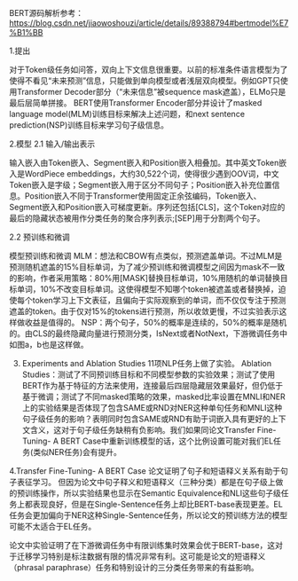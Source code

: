 BERT源码解析参考：
https://blog.csdn.net/jiaowoshouzi/article/details/89388794#bertmodel%E7%B1%BB

1.提出
 
对于Token级任务如问答，双向上下文信息很重要。以前的标准条件语言模型为了使得不看见“未来预测”信息，只能做到单向模型或者浅层双向模型。例如GPT只使用Transformer Decoder部分（“未来信息”被sequence mask遮盖），ELMo只是最后层简单拼接。
BERT使用Transformer Encoder部分并设计了masked language model(MLM)训练目标来解决上述问题，和next sentence prediction(NSP)训练目标来学习句子级信息。

2.模型
2.1 输入/输出表示
 
输入嵌入由Token嵌入、Segment嵌入和Position嵌入相叠加。其中英文Token嵌入是WordPiece embeddings，大约30,522个词，使得很少遇到OOV词，中文Token嵌入是字级；Segment嵌入用于区分不同句子；Position嵌入补充位置信息。Position嵌入不同于Transformer使用固定正余弦编码，Token嵌入、Segment嵌入和Position嵌入可梯度更新。序列还包括[CLS]，这个Token对应的最后的隐藏状态被用作分类任务的聚合序列表示;[SEP]用于分割两个句子。

2.2 预训练和微调
 
模型预训练和微调
MLM：想法和CBOW有点类似，预测遮盖单词。不过MLM是预测随机遮盖的15%目标单词，为了减少预训练和微调模型之间因为mask不一致的影响，作者采用策略：80%用[MASK]替换目标单词，10%用随机的单词替换目标单词，10%不改变目标单词。这使得模型不知哪个token被遮盖或者替换掉，迫使每个token学习上下文表征，且偏向于实际观察到的单词，而不仅仅专注于预测遮盖的token。由于仅对15%的tokens进行预测，所以收敛更慢，不过实验表示这样做收益是值得的。
NSP：两个句子，50%的概率是连续的，50%的概率是随机的。由CLS的最终隐藏向量进行预测分类，IsNext或者NotNext，下游微调任务中如图a，b也是这样做。
 

3. Experiments and Ablation Studies
11项NLP任务上做了实验。
Ablation Studies：测试了不同预训练目标和不同模型参数的实验效果；测试了使用BERT作为基于特征的方法来使用，连接最后四层隐藏层效果最好，但仍低于基于微调；测试了不同masked策略的效果，masked比率设置在MNLI和NER上的实验结果是否体现了包含SAME或RND对NER这种单句任务和MNLI这种句子级任务的影响？表明同时包含SAME或RND有助于词嵌入具有更好的上下文含义，这对于句子级任务缺稍有负影响。我们如果同论文Transfer Fine-Tuning- A BERT Case中重新训练模型的话，这个比例设置可能对我们EL任务(类似NER任务)会有提升。
 

4.Transfer Fine-Tuning- A BERT Case
论文证明了句子和短语释义关系有助于句子表征学习。
但因为论文中句子释义和短语释义（三种分类）都是在句子级上做的预训练操作，所以实验结果也显示在Semantic Equivalence和NLI这些句子级任务上都表现良好，但是在Single-Sentence任务上却比BERT-base表现更差。EL任务会更加偏向于NER这种Single-Sentence任务，所以论文的预训练方法的模型可能不太适合于EL任务。
 

论文中实验证明了在下游微调任务中有限训练集时效果会优于BERT-base，这对于迁移学习特别是标注数据有限的情况非常有利。这可能是论文的短语释义（phrasal paraphrase）任务和特别设计的三分类任务带来的有益影响。
 





